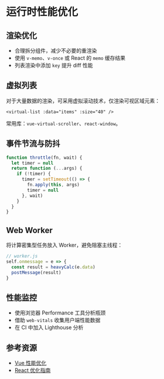 # 运行时性能优化

## 渲染优化

- 合理拆分组件，减少不必要的重渲染
- 使用 `v-memo`、`v-once` 或 React 的 `memo` 缓存结果
- 列表渲染中添加 `key` 提升 diff 性能

## 虚拟列表

对于大量数据的渲染，可采用虚拟滚动技术，仅渲染可视区域元素：

```vue
<virtual-list :data="items" :size="40" />
```

常用库：`vue-virtual-scroller`、`react-window`。

## 事件节流与防抖

```ts
function throttle(fn, wait) {
  let timer = null
  return function (...args) {
    if (!timer) {
      timer = setTimeout(() => {
        fn.apply(this, args)
        timer = null
      }, wait)
    }
  }
}
```

## Web Worker

将计算密集型任务放入 Worker，避免阻塞主线程：

```js
// worker.js
self.onmessage = e => {
  const result = heavyCalc(e.data)
  postMessage(result)
}
```

## 性能监控

- 使用浏览器 Performance 工具分析瓶颈
- 借助 `web-vitals` 收集用户端性能数据
- 在 CI 中加入 Lighthouse 分析

## 参考资源

- [Vue 性能优化](https://vuejs.org/guide/best-practices/performance.html)
- [React 优化指南](https://react.dev/learn/escaping-the-javascript-heavy-site)

